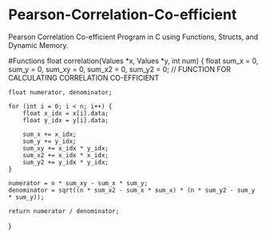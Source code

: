 # Pearson-Correlation-Co-efficient
Pearson Correlation Co-efficient Program in C using Functions, Structs, and Dynamic Memory.

#Functions
float correlation(Values *x, Values *y, int num)
{
  float sum_x = 0, sum_y = 0, sum_xy = 0, sum_x2 = 0, sum_y2 = 0;
    // FUNCTION FOR CALCULATING CORRELATION CO-EFFICIENT
    
    float numerator, denominator;

    for (int i = 0; i < n; i++) {
        float x_idx = x[i].data;
        float y_idx = y[i].data;

        sum_x += x_idx;
        sum_y += y_idx;
        sum_xy += x_idx * y_idx;
        sum_x2 += x_idx * x_idx;
        sum_y2 += y_idx * y_idx;
    }

    numerator = n * sum_xy - sum_x * sum_y;
    denominator = sqrt((n * sum_x2 - sum_x * sum_x) * (n * sum_y2 - sum_y * sum_y));

    return numerator / denominator;
}
